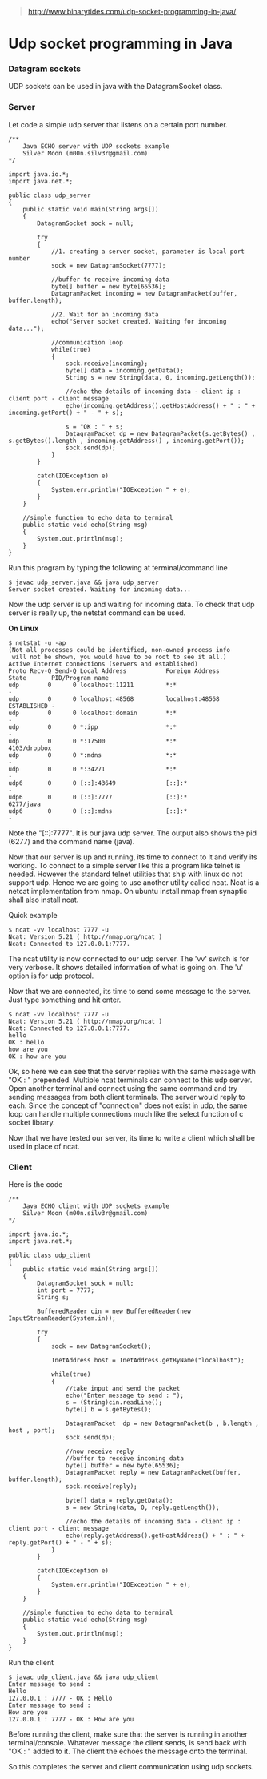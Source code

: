 > http://www.binarytides.com/udp-socket-programming-in-java/

# Udp socket programming in Java

### Datagram sockets

UDP sockets can be used in java with the DatagramSocket class.

### Server

Let code a simple udp server that listens on a certain port number.

	/**
		Java ECHO server with UDP sockets example
		Silver Moon (m00n.silv3r@gmail.com)
	*/
	
	import java.io.*;
	import java.net.*;
	
	public class udp_server
	{
		public static void main(String args[])
		{
			DatagramSocket sock = null;
			
			try
			{
				//1. creating a server socket, parameter is local port number
				sock = new DatagramSocket(7777);
				
				//buffer to receive incoming data
				byte[] buffer = new byte[65536];
				DatagramPacket incoming = new DatagramPacket(buffer, buffer.length);
				
				//2. Wait for an incoming data
				echo("Server socket created. Waiting for incoming data...");
				
				//communication loop
				while(true)
				{
					sock.receive(incoming);
					byte[] data = incoming.getData();
					String s = new String(data, 0, incoming.getLength());
					
					//echo the details of incoming data - client ip : client port - client message
					echo(incoming.getAddress().getHostAddress() + " : " + incoming.getPort() + " - " + s);
					
					s = "OK : " + s;
					DatagramPacket dp = new DatagramPacket(s.getBytes() , s.getBytes().length , incoming.getAddress() , incoming.getPort());
					sock.send(dp);
				}
			}
			
			catch(IOException e)
			{
				System.err.println("IOException " + e);
			}
		}
		
		//simple function to echo data to terminal
		public static void echo(String msg)
		{
			System.out.println(msg);
		}
	}

Run this program by typing the following at terminal/command line

	$ javac udp_server.java && java udp_server
	Server socket created. Waiting for incoming data...

Now the udp server is up and waiting for incoming data. To check that udp server is really up, the netstat command can be used.

**On Linux**

	$ netstat -u -ap
	(Not all processes could be identified, non-owned process info
	 will not be shown, you would have to be root to see it all.)
	Active Internet connections (servers and established)
	Proto Recv-Q Send-Q Local Address           Foreign Address         State       PID/Program name
	udp        0      0 localhost:11211         *:*                                 -               
	udp        0      0 localhost:48568         localhost:48568         ESTABLISHED -               
	udp        0      0 localhost:domain        *:*                                 -               
	udp        0      0 *:ipp                   *:*                                 -               
	udp        0      0 *:17500                 *:*                                 4103/dropbox    
	udp        0      0 *:mdns                  *:*                                 -               
	udp        0      0 *:34271                 *:*                                 -               
	udp6       0      0 [::]:43649              [::]:*                              -               
	udp6       0      0 [::]:7777               [::]:*                              6277/java       
	udp6       0      0 [::]:mdns               [::]:*                              -


Note the "[::]:7777".
It is our java udp server. The output also shows the pid (6277) and the command name (java).

Now that our server is up and running, its time to connect to it and verify its working. To connect to a simple server like this a program like telnet is needed. However the standard telnet utilities that ship with linux do not support udp. Hence we are going to use another utility called ncat. Ncat is a netcat implementation from nmap.
On ubuntu install nmap from synaptic shall also install ncat.

Quick example

	$ ncat -vv localhost 7777 -u
	Ncat: Version 5.21 ( http://nmap.org/ncat )
	Ncat: Connected to 127.0.0.1:7777.

The ncat utility is now connected to our udp server. The 'vv' switch is for very verbose. It shows detailed information of what is going on. The 'u' option is for udp protocol.

Now that we are connected, its time to send some message to the server. Just type something and hit enter.

	$ ncat -vv localhost 7777 -u
	Ncat: Version 5.21 ( http://nmap.org/ncat )
	Ncat: Connected to 127.0.0.1:7777.
	hello
	OK : hello
	how are you
	OK : how are you

Ok, so here we can see that the server replies with the same message with "OK : " prepended.
Multiple ncat terminals can connect to this udp server. Open another terminal and connect using the same command and try sending messages from both client terminals. The server would reply to each. Since the concept of "connection" does not exist in udp, the same loop can handle multiple connections much like the select function of c socket library.

Now that we have tested our server, its time to write a client which shall be used in place of ncat.

### Client

Here is the code

	/**
		Java ECHO client with UDP sockets example
		Silver Moon (m00n.silv3r@gmail.com)
	*/
	
	import java.io.*;
	import java.net.*;
	
	public class udp_client
	{
		public static void main(String args[])
		{
			DatagramSocket sock = null;
			int port = 7777;
			String s;
			
			BufferedReader cin = new BufferedReader(new InputStreamReader(System.in));
			
			try
			{
				sock = new DatagramSocket();
				
				InetAddress host = InetAddress.getByName("localhost");
				
				while(true)
				{
					//take input and send the packet
					echo("Enter message to send : ");
					s = (String)cin.readLine();
					byte[] b = s.getBytes();
					
					DatagramPacket  dp = new DatagramPacket(b , b.length , host , port);
					sock.send(dp);
					
					//now receive reply
					//buffer to receive incoming data
					byte[] buffer = new byte[65536];
					DatagramPacket reply = new DatagramPacket(buffer, buffer.length);
					sock.receive(reply);
					
					byte[] data = reply.getData();
					s = new String(data, 0, reply.getLength());
					
					//echo the details of incoming data - client ip : client port - client message
					echo(reply.getAddress().getHostAddress() + " : " + reply.getPort() + " - " + s);
				}
			}
			
			catch(IOException e)
			{
				System.err.println("IOException " + e);
			}
		}
		
		//simple function to echo data to terminal
		public static void echo(String msg)
		{
			System.out.println(msg);
		}
	}

Run the client

	$ javac udp_client.java && java udp_client
	Enter message to send : 
	Hello
	127.0.0.1 : 7777 - OK : Hello
	Enter message to send : 
	How are you
	127.0.0.1 : 7777 - OK : How are you

Before running the client, make sure that the server is running in another terminal/console.
Whatever message the client sends, is send back with "OK : " added to it. The client the echoes the message onto the terminal.

So this completes the server and client communication using udp sockets.
	